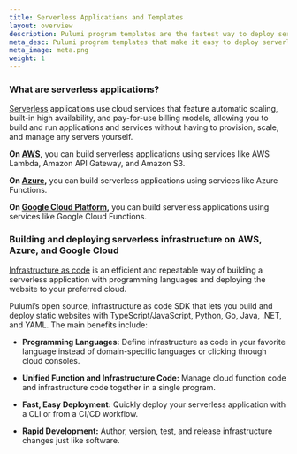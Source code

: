 ```yaml
---
title: Serverless Applications and Templates
layout: overview
description: Pulumi program templates are the fastest way to deploy serverless applications on AWS, Azure, or Google Cloud Platform. Templates come with predefined infrastructure as code so you can get started instantly.
meta_desc: Pulumi program templates that make it easy to deploy serverless applications on AWS, Azure, or Google Cloud Platform.
meta_image: meta.png
weight: 1
---
```


### What are serverless applications?

[Serverless](/serverless/) applications use cloud services that feature automatic scaling, built-in high availability, and pay-for-use billing models, allowing you to build and run applications and services without having to provision, scale, and manage any servers yourself.

**On [AWS](/aws/),** you can build serverless applications using services like AWS Lambda, Amazon API Gateway, and Amazon S3.

**On [Azure](/azure/),** you can build serverless applications using services like Azure Functions.

**On [Google Cloud Platform](/gcp/),** you can build serverless applications using services like Google Cloud Functions.

### Building and deploying serverless infrastructure on AWS, Azure, and Google Cloud

[Infrastructure as code](/what-is/what-is-infrastructure-as-code/) is an efficient and repeatable way of building a serverless application with programming languages and deploying the website to your preferred cloud.

Pulumi’s open source, infrastructure as code SDK that lets you build and deploy static websites with TypeScript/JavaScript, Python, Go, Java, .NET, and YAML. The main benefits include:

* **Programming Languages:** Define infrastructure as code in your favorite language instead of domain-specific languages or clicking through cloud consoles.

* **Unified Function and Infrastructure Code:** Manage cloud function code and infrastructure code together in a single program.

* **Fast, Easy Deployment:** Quickly deploy your serverless application with a CLI or from a CI/CD workflow.

* **Rapid Development:** Author, version, test, and release infrastructure changes just like software.
